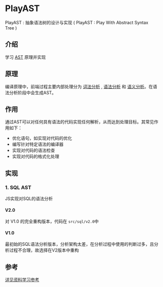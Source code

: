 # PlayAST
PlayAST : 抽象语法树的设计与实现 ( PlayAST : Play With Abstract Syntax Tree )

## 介绍
学习 [AST](https://zh.wikipedia.org/wiki/%E6%8A%BD%E8%B1%A1%E8%AA%9E%E6%B3%95%E6%A8%B9) 原理并实现

## 原理
编译原理中，前端过程主要内部处理分为 [词法分析](https://zh.wikipedia.org/wiki/%E8%AF%8D%E6%B3%95%E5%88%86%E6%9E%90) , [语法分析](https://zh.wikipedia.org/zh-hans/%E8%AA%9E%E6%B3%95%E5%88%86%E6%9E%90%E5%99%A8) 和 [语义分析](https://en.wikipedia.org/wiki/Semantic_analysis)。在语法分析阶段中会生成AST。

## 作用
通过AST可以对任何具有语法的代码实现任何解析，从而达到处理目标。其常见作用如下：
- 优化语句，如实现对代码的优化
- 编写针对特定语法的编译器
- 实现对代码的语法检查
- 实现对代码的格式化处理

## 实现

### 1. SQL AST
JS实现对SQL的语法分析

#### V2.0
对 V1.0 的完全重构版本，代码在 ```src/sql/v2.0```中

#### V1.0
最初始的SQL语法分析版本，分析架构太差，在分析过程中使用的判断过多，且分析过程不合理，故选择在V2版本中重构

## 参考
[详见资料学习参考](./extra/docs/reference.md)




